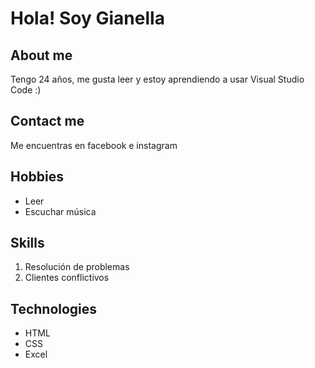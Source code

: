# Hola! Soy Gianella
## About me
Tengo 24 años, me gusta leer y estoy aprendiendo a usar Visual Studio Code :)
## Contact me
Me encuentras en facebook e instagram
## Hobbies
- Leer
- Escuchar música
## Skills
1. Resolución de problemas
2. Clientes conflictivos
## Technologies
- HTML
- CSS
- Excel
